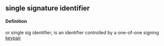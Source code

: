## single signature identifier

<h4>Definition</h4><p>or single sig identifier; is an identifier controlled by a one-of-one signing <a href="key-pair">keypair</a></p>

